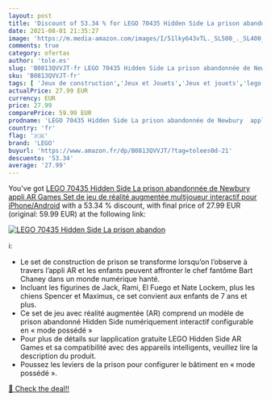 ```yaml
---
layout: post
title: 'Discount of 53.34 % for LEGO 70435 Hidden Side La prison abandon'
date: 2021-08-01 21:35:27
image: 'https://m.media-amazon.com/images/I/51lky643vTL._SL500_._SL400_.jpg'
comments: true
category: ofertas
author: 'tole.es'
slug: 'B0813QVVJT-fr LEGO 70435 Hidden Side La prison abandonnée de Newbury...'
sku: 'B0813QVVJT-fr'
tags: [ 'Jeux de construction','Jeux et Jouets','Jeux et jouets','lego', ]
actualPrice: 27.99 EUR
currency: EUR
price: 27.99
comparePrice: 59.99 EUR
prodname: 'LEGO 70435 Hidden Side La prison abandonnée de Newbury  appli AR Games  Set de jeu de réalité augmentée multijoueur interactif pour iPhone/Android'
country: 'fr'
flag: '🇫🇷'
brand: 'LEGO'
buyurl: 'https://www.amazon.fr/dp/B0813QVVJT/?tag=tolees0d-21'
descuento: '53.34'
average: '27.99'
---
```


You've got [LEGO 70435 Hidden Side La prison abandonnée de Newbury  appli AR Games  Set de jeu de réalité augmentée multijoueur interactif pour iPhone/Android](https://www.amazon.fr/dp/B0813QVVJT/?tag=tolees0d-21) with a  53.34 % discount, with final price of 27.99 EUR (original: 59.99 EUR) at the following link:

[![LEGO 70435 Hidden Side La prison abandon](https://m.media-amazon.com/images/I/51lky643vTL._SL500_._SL400_.jpg)](https://www.amazon.fr/dp/B0813QVVJT/?tag=tolees0d-21)

ℹ️:

- Le set de construction de prison se transforme lorsqu’on l’observe à travers l’appli AR et les enfants peuvent affronter le chef fantôme Bart Chaney dans un monde numérique hanté.
- Incluant les figurines de Jack, Rami, El Fuego et Nate Lockem, plus les chiens Spencer et Maximus, ce set convient aux enfants de 7 ans et plus.
- Ce set de jeu avec réalité augmentée (AR) comprend un modèle de prison abandonné Hidden Side numériquement interactif configurable en « mode possédé »
- Pour plus de détails sur lapplication gratuite LEGO Hidden Side AR Games et sa compatibilité avec des appareils intelligents, veuillez lire la description du produit.
- Poussez les leviers de la prison pour configurer le bâtiment en « mode possédé ».

[🛒 Check the deal!!](https://www.amazon.fr/dp/B0813QVVJT/?tag=tolees0d-21)
